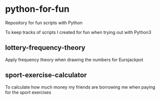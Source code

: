 # python-for-fun
Repository for fun scripts with Python

To keep tracks of scripts I created for fun when trying out with Python3

## lottery-frequency-theory

Apply frequency theory when drawing the numbers for Eurojackpot

## sport-exercise-calculator

To calculate how much money my friends are borrowing me when paying for the sport exercises


